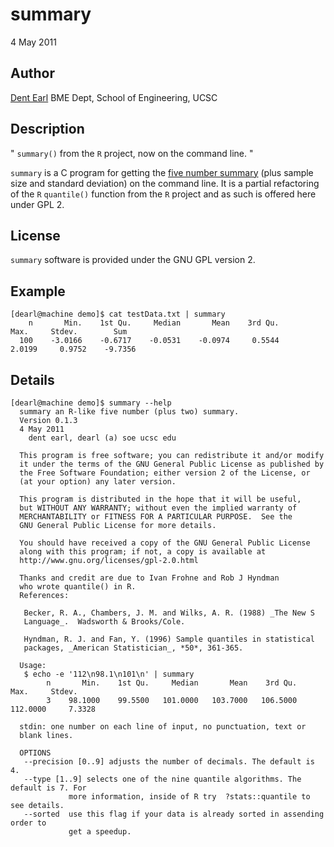 # summary

4 May 2011

## Author
[Dent Earl](https://github.com/dentearl/)
BME Dept, School of Engineering, UCSC


## Description
" `summary()` from the `R` project, now on the command line. "

`summary` is a C program for getting the [five number summary](http://en.wikipedia.org/wiki/Five-number_summary) 
(plus sample size and standard deviation) on the command line. 
It is a partial refactoring of the `R` `quantile()` function from the `R` project 
and as such is offered here under GPL 2.

## License
`summary` software is provided under the GNU GPL version 2.

## Example
    [dearl@machine demo]$ cat testData.txt | summary
        n       Min.    1st Qu.     Median       Mean    3rd Qu.       Max.     Stdev.        Sum
      100    -3.0166    -0.6717    -0.0531    -0.0974     0.5544     2.0199     0.9752    -9.7356

## Details
    [dearl@machine demo]$ summary --help
      summary an R-like five number (plus two) summary.
      Version 0.1.3
      4 May 2011
        dent earl, dearl (a) soe ucsc edu
    
      This program is free software; you can redistribute it and/or modify
      it under the terms of the GNU General Public License as published by
      the Free Software Foundation; either version 2 of the License, or
      (at your option) any later version.
    
      This program is distributed in the hope that it will be useful,
      but WITHOUT ANY WARRANTY; without even the implied warranty of
      MERCHANTABILITY or FITNESS FOR A PARTICULAR PURPOSE.  See the
      GNU General Public License for more details.
    
      You should have received a copy of the GNU General Public License
      along with this program; if not, a copy is available at
      http://www.gnu.org/licenses/gpl-2.0.html
    
      Thanks and credit are due to Ivan Frohne and Rob J Hyndman
      who wrote quantile() in R.
      References:
    
       Becker, R. A., Chambers, J. M. and Wilks, A. R. (1988) _The New S
       Language_.  Wadsworth & Brooks/Cole.
    
       Hyndman, R. J. and Fan, Y. (1996) Sample quantiles in statistical
       packages, _American Statistician_, *50*, 361-365.
    
      Usage:
       $ echo -e '112\n98.1\n101\n' | summary
            n       Min.    1st Qu.     Median       Mean    3rd Qu.       Max.     Stdev.
            3    98.1000    99.5500   101.0000   103.7000   106.5000   112.0000     7.3328

      stdin: one number on each line of input, no punctuation, text or
      blank lines.  

      OPTIONS
       --precision [0..9] adjusts the number of decimals. The default is 4.
       --type [1..9] selects one of the nine quantile algorithms. The default is 7. For
                 more information, inside of R try  ?stats::quantile to see details.
       --sorted  use this flag if your data is already sorted in assending order to
                 get a speedup.
